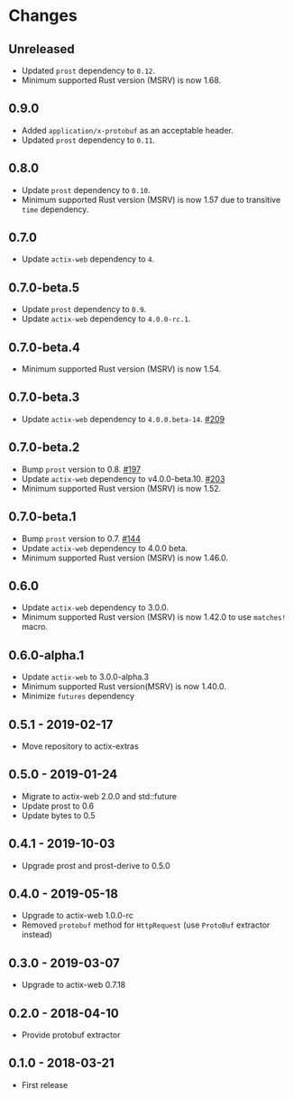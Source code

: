 # Changes

## Unreleased

- Updated `prost` dependency to `0.12`.
- Minimum supported Rust version (MSRV) is now 1.68.

## 0.9.0

- Added `application/x-protobuf` as an acceptable header.
- Updated `prost` dependency to `0.11`.

## 0.8.0

- Update `prost` dependency to `0.10`.
- Minimum supported Rust version (MSRV) is now 1.57 due to transitive `time` dependency.

## 0.7.0

- Update `actix-web` dependency to `4`.

## 0.7.0-beta.5

- Update `prost` dependency to `0.9`.
- Update `actix-web` dependency to `4.0.0-rc.1`.

## 0.7.0-beta.4

- Minimum supported Rust version (MSRV) is now 1.54.

## 0.7.0-beta.3

- Update `actix-web` dependency to `4.0.0.beta-14`. [#209]

[#209]: https://github.com/actix/actix-extras/pull/209

## 0.7.0-beta.2

- Bump `prost` version to 0.8. [#197]
- Update `actix-web` dependency to v4.0.0-beta.10. [#203]
- Minimum supported Rust version (MSRV) is now 1.52.

[#197]: https://github.com/actix/actix-extras/pull/197
[#203]: https://github.com/actix/actix-extras/pull/203

## 0.7.0-beta.1

- Bump `prost` version to 0.7. [#144]
- Update `actix-web` dependency to 4.0.0 beta.
- Minimum supported Rust version (MSRV) is now 1.46.0.

[#144]: https://github.com/actix/actix-extras/pull/144

## 0.6.0

- Update `actix-web` dependency to 3.0.0.
- Minimum supported Rust version (MSRV) is now 1.42.0 to use `matches!` macro.

## 0.6.0-alpha.1

- Update `actix-web` to 3.0.0-alpha.3
- Minimum supported Rust version(MSRV) is now 1.40.0.
- Minimize `futures` dependency

## 0.5.1 - 2019-02-17

- Move repository to actix-extras

## 0.5.0 - 2019-01-24

- Migrate to actix-web 2.0.0 and std::future
- Update prost to 0.6
- Update bytes to 0.5

## 0.4.1 - 2019-10-03

- Upgrade prost and prost-derive to 0.5.0

## 0.4.0 - 2019-05-18

- Upgrade to actix-web 1.0.0-rc
- Removed `protobuf` method for `HttpRequest` (use `ProtoBuf` extractor instead)

## 0.3.0 - 2019-03-07

- Upgrade to actix-web 0.7.18

## 0.2.0 - 2018-04-10

- Provide protobuf extractor

## 0.1.0 - 2018-03-21

- First release
